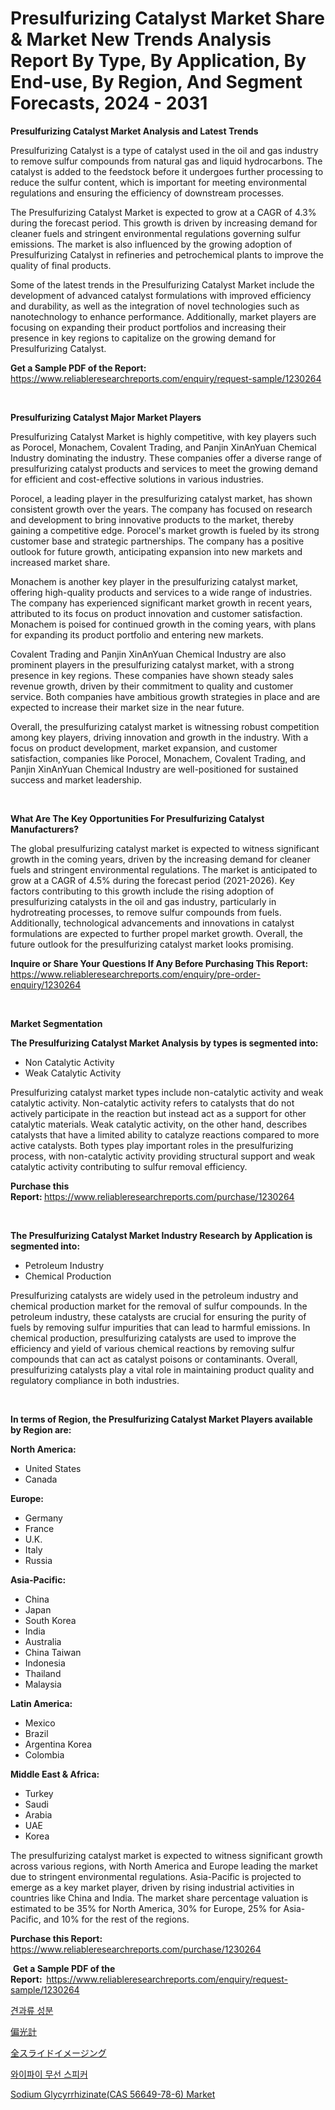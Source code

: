 <p><h1>Presulfurizing Catalyst Market Share & Market New Trends Analysis Report By Type, By Application, By End-use, By Region, And Segment Forecasts, 2024 - 2031</h1></p><p><strong>Presulfurizing Catalyst Market Analysis and Latest Trends</strong></p>
<p><p>Presulfurizing Catalyst is a type of catalyst used in the oil and gas industry to remove sulfur compounds from natural gas and liquid hydrocarbons. The catalyst is added to the feedstock before it undergoes further processing to reduce the sulfur content, which is important for meeting environmental regulations and ensuring the efficiency of downstream processes.</p><p>The Presulfurizing Catalyst Market is expected to grow at a CAGR of 4.3% during the forecast period. This growth is driven by increasing demand for cleaner fuels and stringent environmental regulations governing sulfur emissions. The market is also influenced by the growing adoption of Presulfurizing Catalyst in refineries and petrochemical plants to improve the quality of final products.</p><p>Some of the latest trends in the Presulfurizing Catalyst Market include the development of advanced catalyst formulations with improved efficiency and durability, as well as the integration of novel technologies such as nanotechnology to enhance performance. Additionally, market players are focusing on expanding their product portfolios and increasing their presence in key regions to capitalize on the growing demand for Presulfurizing Catalyst.</p></p>
<p><strong>Get a Sample PDF of the Report:&nbsp;</strong> <a href="https://www.reliableresearchreports.com/enquiry/request-sample/1230264">https://www.reliableresearchreports.com/enquiry/request-sample/1230264</a></p>
<p>&nbsp;</p>
<p><strong>Presulfurizing Catalyst Major Market Players</strong></p>
<p><p>Presulfurizing Catalyst Market is highly competitive, with key players such as Porocel, Monachem, Covalent Trading, and Panjin XinAnYuan Chemical Industry dominating the industry. These companies offer a diverse range of presulfurizing catalyst products and services to meet the growing demand for efficient and cost-effective solutions in various industries.</p><p>Porocel, a leading player in the presulfurizing catalyst market, has shown consistent growth over the years. The company has focused on research and development to bring innovative products to the market, thereby gaining a competitive edge. Porocel's market growth is fueled by its strong customer base and strategic partnerships. The company has a positive outlook for future growth, anticipating expansion into new markets and increased market share.</p><p>Monachem is another key player in the presulfurizing catalyst market, offering high-quality products and services to a wide range of industries. The company has experienced significant market growth in recent years, attributed to its focus on product innovation and customer satisfaction. Monachem is poised for continued growth in the coming years, with plans for expanding its product portfolio and entering new markets.</p><p>Covalent Trading and Panjin XinAnYuan Chemical Industry are also prominent players in the presulfurizing catalyst market, with a strong presence in key regions. These companies have shown steady sales revenue growth, driven by their commitment to quality and customer service. Both companies have ambitious growth strategies in place and are expected to increase their market size in the near future.</p><p>Overall, the presulfurizing catalyst market is witnessing robust competition among key players, driving innovation and growth in the industry. With a focus on product development, market expansion, and customer satisfaction, companies like Porocel, Monachem, Covalent Trading, and Panjin XinAnYuan Chemical Industry are well-positioned for sustained success and market leadership.</p></p>
<p>&nbsp;</p>
<p><strong>What Are The Key Opportunities For Presulfurizing Catalyst Manufacturers?</strong></p>
<p><p>The global presulfurizing catalyst market is expected to witness significant growth in the coming years, driven by the increasing demand for cleaner fuels and stringent environmental regulations. The market is anticipated to grow at a CAGR of 4.5% during the forecast period (2021-2026). Key factors contributing to this growth include the rising adoption of presulfurizing catalysts in the oil and gas industry, particularly in hydrotreating processes, to remove sulfur compounds from fuels. Additionally, technological advancements and innovations in catalyst formulations are expected to further propel market growth. Overall, the future outlook for the presulfurizing catalyst market looks promising.</p></p>
<p><strong>Inquire or Share Your Questions If Any Before Purchasing This Report:</strong> <a href="https://www.reliableresearchreports.com/enquiry/pre-order-enquiry/1230264">https://www.reliableresearchreports.com/enquiry/pre-order-enquiry/1230264</a></p>
<p>&nbsp;</p>
<p><strong>Market Segmentation</strong></p>
<p><strong>The Presulfurizing Catalyst Market Analysis by types is segmented into:</strong></p>
<p><ul><li>Non Catalytic Activity</li><li>Weak Catalytic Activity</li></ul></p>
<p><p>Presulfurizing catalyst market types include non-catalytic activity and weak catalytic activity. Non-catalytic activity refers to catalysts that do not actively participate in the reaction but instead act as a support for other catalytic materials. Weak catalytic activity, on the other hand, describes catalysts that have a limited ability to catalyze reactions compared to more active catalysts. Both types play important roles in the presulfurizing process, with non-catalytic activity providing structural support and weak catalytic activity contributing to sulfur removal efficiency.</p></p>
<p><strong>Purchase this Report:&nbsp;</strong><a href="https://www.reliableresearchreports.com/purchase/1230264">https://www.reliableresearchreports.com/purchase/1230264</a></p>
<p>&nbsp;</p>
<p><strong>The Presulfurizing Catalyst Market Industry Research by Application is segmented into:</strong></p>
<p><ul><li>Petroleum Industry</li><li>Chemical Production</li></ul></p>
<p><p>Presulfurizing catalysts are widely used in the petroleum industry and chemical production market for the removal of sulfur compounds. In the petroleum industry, these catalysts are crucial for ensuring the purity of fuels by removing sulfur impurities that can lead to harmful emissions. In chemical production, presulfurizing catalysts are used to improve the efficiency and yield of various chemical reactions by removing sulfur compounds that can act as catalyst poisons or contaminants. Overall, presulfurizing catalysts play a vital role in maintaining product quality and regulatory compliance in both industries.</p></p>
<p>&nbsp;</p>
<p><strong>In terms of Region, the Presulfurizing Catalyst Market Players available by Region are:</strong></p>
<p>
    <p> <strong> North America: </strong>
        <ul>
            <li>United States</li>
            <li>Canada</li>
        </ul>
        </p> 
    <p> <strong> Europe: </strong>
        <ul>
            <li>Germany</li>
            <li>France</li>
            <li>U.K.</li>
            <li>Italy</li>
            <li>Russia</li>
        </ul>
        </p> 
    <p> <strong> Asia-Pacific: </strong>
        <ul>
            <li>China</li>
            <li>Japan</li>
            <li>South Korea</li>
            <li>India</li>
            <li>Australia</li>
            <li>China Taiwan</li>
            <li>Indonesia</li>
            <li>Thailand</li>
            <li>Malaysia</li>
        </ul>
        </p> 
    <p> <strong> Latin America: </strong>
        <ul>
            <li>Mexico</li>
            <li>Brazil</li>
            <li>Argentina Korea</li>
            <li>Colombia</li>
        </ul>
        </p> 
    <p> <strong> Middle East & Africa: </strong>
        <ul>
            <li>Turkey</li>
            <li>Saudi</li>
            <li>Arabia</li>
            <li>UAE</li>
            <li>Korea</li>
        </ul>
    </p>
    </p>
<p><p>The presulfurizing catalyst market is expected to witness significant growth across various regions, with North America and Europe leading the market due to stringent environmental regulations. Asia-Pacific is projected to emerge as a key market player, driven by rising industrial activities in countries like China and India. The market share percentage valuation is estimated to be 35% for North America, 30% for Europe, 25% for Asia-Pacific, and 10% for the rest of the regions.</p></p>
<p><strong>Purchase this Report: </strong><a href="https://www.reliableresearchreports.com/purchase/1230264">https://www.reliableresearchreports.com/purchase/1230264</a></p>
<p>&nbsp;<strong>Get a Sample PDF of the Report:&nbsp;&nbsp;</strong><a href="https://www.reliableresearchreports.com/enquiry/request-sample/1230264">https://www.reliableresearchreports.com/enquiry/request-sample/1230264</a></p>
<p><strong></strong></p>
<p><p><a href="https://medium.com/@codinchelcea2022/%EA%B2%AC%EA%B3%BC%EB%A5%98-%EC%84%B1%EB%B6%84-%EC%8B%9C%EC%9E%A5-%EC%A2%85%EB%A5%98-%EC%9D%91%EC%9A%A9-%EB%B0%8F-%EC%A7%80%EB%A6%AC%EC%97%90-%EB%94%B0%EB%A5%B8-%ED%8F%AC%EA%B4%84%EC%A0%81%EC%9D%B8-%ED%8F%89%EA%B0%80-5ef1f2581e9c">견과류 성분</a></p><p><a href="https://medium.com/@kaiyohnson76845/%E3%83%9D%E3%83%BC%E3%83%A9%E3%83%AA%E3%83%A1%E3%83%BC%E3%82%BF%E5%B8%82%E5%A0%B4-%E5%B8%82%E5%A0%B4%E3%82%B7%E3%82%A7%E3%82%A2-%E5%B8%82%E5%A0%B4%E3%83%88%E3%83%AC%E3%83%B3%E3%83%89-%E3%81%8A%E3%82%88%E3%81%B3%E5%B0%86%E6%9D%A5%E3%81%AE%E6%88%90%E9%95%B7%E3%81%AE%E8%AA%BF%E6%9F%BB-af37d222af03">偏光計</a></p><p><a href="https://medium.com/@rexkhler2023/%E5%85%A8%E3%82%B9%E3%83%A9%E3%82%A4%E3%83%89%E3%82%A4%E3%83%A1%E3%83%BC%E3%82%B8%E3%83%B3%E3%82%B0%E5%B8%82%E5%A0%B4-%E3%82%BF%E3%82%A4%E3%83%97-%E3%82%A2%E3%83%97%E3%83%AA%E3%82%B1%E3%83%BC%E3%82%B7%E3%83%A7%E3%83%B3-%E5%9C%B0%E7%90%86%E3%81%AB%E3%82%88%E3%82%8B%E5%8C%85%E6%8B%AC%E7%9A%84%E8%A9%95%E4%BE%A1-2dc50e16d5bf">全スライドイメージング</a></p><p><a href="https://medium.com/@kenyonjohns/%EC%99%80%EC%9D%B4%ED%8C%8C%EC%9D%B4-%EB%AC%B4%EC%84%A0-%EC%8A%A4%ED%94%BC%EC%BB%A4-%EC%8B%9C%EC%9E%A5-%EA%B7%9C%EB%AA%A8-%EC%8B%9C%EC%9E%A5-%EC%A0%84%EB%A7%9D-%EB%B0%8F-%EC%8B%9C%EC%9E%A5-%EC%A0%84%EB%A7%9D-2024-2031-3eaeab8e85c2">와이파이 무선 스피커</a></p><p><a href="https://github.com/eeaveuhhh/Market-Research-Report-List-1/blob/main/sodium-glycyrrhizinatecas-56649-78-6-market.md">Sodium Glycyrrhizinate(CAS 56649-78-6) Market</a></p></p>